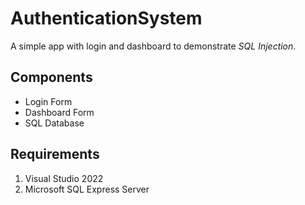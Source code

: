 # AuthenticationSystem

 A simple app with login and dashboard to demonstrate *SQL Injection*.

## Components

- Login Form
- Dashboard Form
- SQL Database

## Requirements

1. Visual Studio 2022
2. Microsoft SQL Express Server

